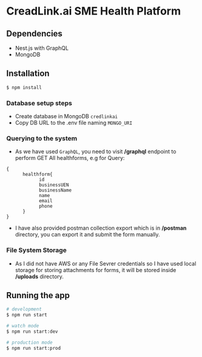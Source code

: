 # CreadLink.ai SME Health Platform

## Dependencies

- Nest.js with GraphQL
- MongoDB

## Installation

```bash
$ npm install
```

### Database setup steps

- Create database in MongoDB `credlinkai`
- Copy DB URL to the .env file naming `MONGO_URI`

### Querying to the system

- As we have used `GraphQL`, you need to visit **/graphql** endpoint to perform GET All healthforms, e.g for Query:

```
{
	  healthform{
			id
			businessUEN
			businessName
			name
			email
			phone
	  }
}
```

- I have also provided postman collection export which is in **/postman** directory, you can export it and submit the form manually.

### File System Storage

- As I did not have AWS or any File Sevrer credentials so I have used local storage for storing attachments for forms, it will be stored inside **/uploads** directory.

## Running the app

```bash
# development
$ npm run start

# watch mode
$ npm run start:dev

# production mode
$ npm run start:prod
```
